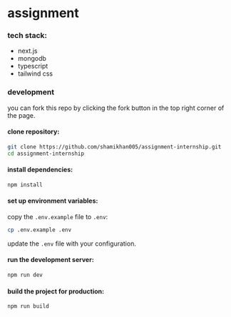 # assignment 

### tech stack:

- next.js
- mongodb
- typescript
- tailwind css

### development 

you can fork this repo by clicking the fork button in the top right corner of the page.

#### clone repository:

```bash
git clone https://github.com/shamikhan005/assignment-internship.git
cd assignment-internship
```

#### install dependencies:

```bash
npm install
```

#### set up environment variables:

copy the `.env.example` file to `.env`:

```bash
cp .env.example .env
```

update the `.env` file with your configuration.

#### run the development server:

```bash
npm run dev
```

#### build the project for production:

```bash
npm run build
```
